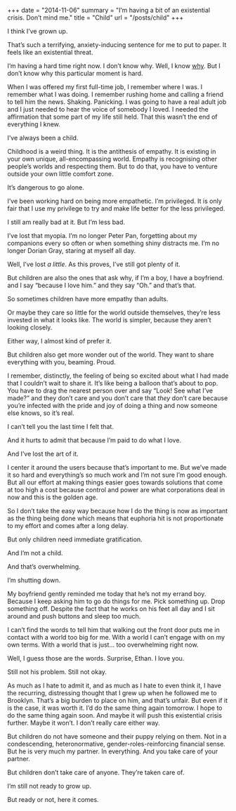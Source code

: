 +++
date = "2014-11-06"
summary = "I’m having a bit of an existential crisis. Don’t mind me."
title = "Child"
url = "/posts/child"
+++

I think I’ve grown up.

That’s such a terrifying, anxiety-inducing sentence for me to put to paper. It feels like an existential threat.

I’m having a hard time right now. I don’t know why. Well, I know [why](http://paddyforan.getsby.co). But I don’t know why this particular moment is hard.

When I was offered my first full-time job, I remember where I was. I remember what I was doing. I remember rushing home and calling a friend to tell him the news. Shaking. Panicking. I was going to have a real adult job and I just needed to hear the voice of somebody I loved. I needed the affirmation that some part of my life still held. That this wasn’t the end of everything I knew.

I’ve always been a child.

Childhood is a weird thing. It is the antithesis of empathy. It is existing in your own unique, all-encompassing world. Empathy is recognising other people’s worlds and respecting them. But to do that, you have to venture outside your own little comfort zone.

It’s dangerous to go alone.

I’ve been working hard on being more empathetic. I’m privileged. It is only fair that I use my privilege to try and make life better for the less privileged.

I still am really bad at it. But I’m less bad.

I’ve lost that myopia. I’m no longer Peter Pan, forgetting about my companions every so often or when something shiny distracts me. I’m no longer Dorian Gray, staring at myself all day.

Well, I’ve lost _a little_. As this proves, I’ve still got plenty of it.

But children are also the ones that ask why, if I’m a boy, I have a boyfriend. and I say “because I love him.” and they say “Oh.” and that’s that.

So sometimes children have more empathy than adults.

Or maybe they care so little for the world outside themselves, they’re less invested in what it looks like. The world is simpler, because they aren’t looking closely.

Either way, I almost kind of prefer it.

But children also get more wonder out of the world. They want to share everything with you, beaming. Proud.

I remember, distinctly, the feeling of being so excited about what I had made that I couldn’t wait to share it. It’s like being a balloon that’s about to pop. You have to drag the nearest person over and say “Look! See what I’ve made?” and they don’t care and you don’t care that _they_ don’t care because you’re infected with the pride and joy of doing a thing and now someone else knows, so it’s real.

I can’t tell you the last time I felt that.

And it hurts to admit that because I’m paid to do what I love.

And I’ve lost the art of it.

I center it around the users because that’s important to me. But we’ve made it so hard and everything’s so much work and I’m not sure I’m good enough. But all our effort at making things easier goes towards solutions that come at too high a cost because control and power are what corporations deal in now and this is the golden age.

So I don’t take the easy way because how I do the thing is now as important as the thing being done which means that euphoria hit is not proportionate to my effort and comes after a long delay.

But only children need immediate gratification.

And I’m not a child.

And that’s overwhelming.

I’m shutting down.

My boyfriend gently reminded me today that he’s not my errand boy. Because I keep asking him to go do things for me. Pick something up. Drop something off. Despite the fact that he works on his feet all day and I sit around and push buttons and sleep too much.

I can’t find the words to tell him that walking out the front door puts me in contact with a world too big for me. With a world I can’t engage with on my own terms. With a world that is just… too overwhelming right now.

Well, I guess those are the words. Surprise, Ethan. I love you.

Still not his problem. Still not okay.

As much as I hate to admit it, and as much as I hate to even think it, I have the recurring, distressing thought that I grew up when he followed me to Brooklyn. That’s a big burden to place on him, and that’s unfair. But even if it is the case, it was worth it. I’d do the same thing again tomorrow. I hope to do the same thing again soon. And maybe it will push this existential crisis further. Maybe it won’t. I don’t really care either way.

But children do not have someone and their puppy relying on them. Not in a condescending, heteronormative, gender-roles-reinforcing financial sense. But he is very much my partner. In everything. And you take care of your partner.

But children don’t take care of anyone. They’re taken care of.

I’m still not ready to grow up.

But ready or not, here it comes.
